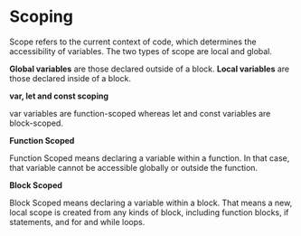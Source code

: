 # Scoping
Scope refers to the current context of code, which determines the accessibility of variables. The two types of scope are local and global.

**Global variables** are those declared outside of a block.
**Local variables** are those declared inside of a block.

**var, let and const scoping**

var variables are function-scoped whereas let and const variables are block-scoped.

**Function Scoped**

Function Scoped means declaring a variable within a function. In that case, that variable cannot be accessible globally or outside the function.

**Block Scoped**

Block Scoped means declaring a variable within a block. That means a new, local scope is created from any kinds of block, including function blocks, if statements, and for and while loops.